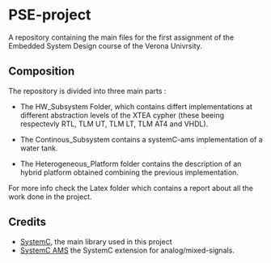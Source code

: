 # PSE-project
A repository containing the main files for the first assignment of the Embedded System Design course of the Verona Univrsity.

## Composition
The repository is divided into three main parts :

* The HW_Subsystem Folder, which contains differt implementations at different abstraction levels of the XTEA cypher (these beeing respectevly RTL, TLM UT, TLM LT, TLM AT4 and VHDL).

* The Continous_Subsystem contains a systemC-ams implementation of a water tank. 

* The Heterogeneous_Platform folder contains the description of an hybrid platform obtained combining the previous implementation.


For more info check the Latex folder which contains a report about all the work done in the project.

## Credits
* [SystemC](https://www.accellera.org/downloads/standards/systemc), the main library used in this project
* [SystemC AMS](https://www.accellera.org/community/systemc/about-systemc-ams) the SystemC extension for analog/mixed-signals.
